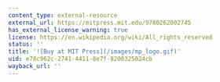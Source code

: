 ```yaml
---
content_type: external-resource
external_url: https://mitpress.mit.edu/9780262002745
has_external_license_warning: true
license: https://en.wikipedia.org/wiki/All_rights_reserved
status: ''
title: '![Buy at MIT Press](/images/mp_logo.gif)'
uid: e78c962c-2741-4411-8e7f-8200325024cb
wayback_url: ''
---
```

